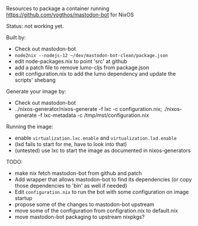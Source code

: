 Resources to package a container running https://github.com/yogthos/mastodon-bot for NixOS

Status: not working yet.

Built by:
* Check out mastodon-bot
* `node2nix --nodejs-12 ~/dev/mastodon-bot-clean/package.json`
* edit node-packages.nix to point 'src' at github
* add a patch file to remove lumo-cljs from package.json
* edit configuration.nix to add the lumo dependency and update the scripts' shebang

Generate your image by:
* Check out mastodon-bot
* ../nixos-generator/nixos-generate -f lxc -c configuration.nix; ./nixos-generate -f lxc-metadata -c /tmp/mst/configuration.nix

Running the image:
* enable `virtualization.lxc.enable` and `virtualization.lxd.enable`
* (lxd fails to start for me, have to look into that)
* (untested) use lxc to start the image as documented in nixos-generators

TODO:
* make nix fetch mastodon-bot from github and patch
* Add wrapper that allows mastodon-bot to find its dependencies
  (or copy those dependencies to 'bin' as well if needed)
* Edit `configuration.nix` to run the bot with some configuration on image startup
* propose some of the changes to mastodon-bot upstream
* move some of the configuration from configration.nix to default.nix
* move mastodon-bot packaging to upstream nixpkgs?
